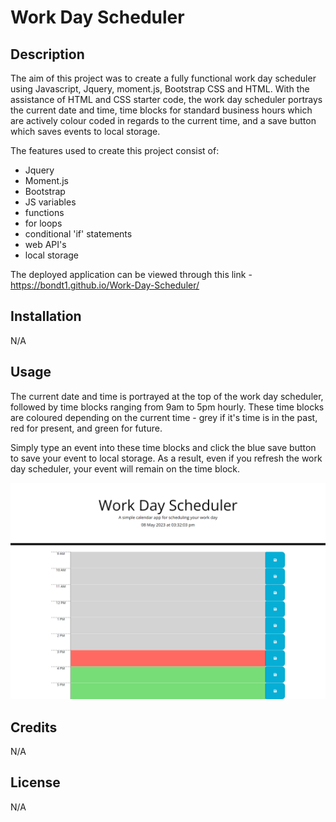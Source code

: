 # Work Day Scheduler

## Description

The aim of this project was to create a fully functional work day scheduler using Javascript, Jquery, moment.js, Bootstrap CSS and HTML. With the assistance of HTML and CSS starter code, the work day scheduler portrays the current date and time, time blocks for standard business hours which are actively colour coded in regards to the current time, and a save button which saves events to local storage.

The features used to create this project consist of:
- Jquery
- Moment.js
- Bootstrap
- JS variables
- functions
- for loops
- conditional 'if' statements
- web API's
- local storage

The deployed application can be viewed through this link - https://bondt1.github.io/Work-Day-Scheduler/

## Installation

N/A

## Usage

The current date and time is portrayed at the top of the work day scheduler, followed by time blocks ranging from 9am to 5pm hourly. These time blocks are coloured depending on the current time - grey if it's time is in the past, red for present, and green for future. 

Simply type an event into these time blocks and click the blue save button to save your event to local storage. As a result, even if you refresh the work day scheduler, your event will remain on the time block. 


![A screenshot of the deployed application](Assets/screencapture-bondt1-github-io-Work-Day-Scheduler-2023-05-08-15_32_03.png)

## Credits

N/A

## License

N/A